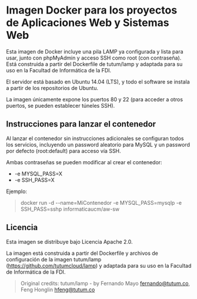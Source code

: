 # Imagen Docker para los proyectos de Aplicaciones Web y Sistemas Web

Esta imagen de Docker incluye una pila LAMP ya configurada y lista para usar, junto con phpMyAdmin y acceso SSH como root (con contraseña). Está construida a partir del Dockerfile de tutum/lamp y adaptada para su uso en la Facultad de Informática de la FDI.

El servidor está basado en Ubuntu 14.04 (LTS), y todo el software se instala a partir de los repositorios de Ubuntu.

La imagen únicamente expone los puertos 80 y 22 (para acceder a otros puertos, se pueden establecer túneles SSH).


## Instrucciones para lanzar el contenedor

Al lanzar el contenedor sin instrucciones adicionales se configuran todos los servicios, incluyendo un password aleatorio para MySQL y un password por defecto (root:default) para acceso vía SSH.

Ambas contraseñas se pueden modificar al crear el contenedor:

* -e MYSQL_PASS=X
* -e SSH_PASS=X

Ejemplo:

> docker run -d --name=MiContenedor -e MYSQL_PASS=mysqlp -e SSH_PASS=sshp informaticaucm/aw-sw

## Licencia

Esta imagen se distribuye bajo Licencia Apache 2.0. 

La imagen está construida a partir del Dockerfile y archivos de configuración de la imagen tutum/lamp (https://github.com/tutumcloud/lamp) y adaptada para su uso en la Facultad de Informática de la FDI.

> Original credits: tutum/lamp - by Fernando Mayo <fernando@tutum.co>, Feng Honglin <hfeng@tutum.co>
